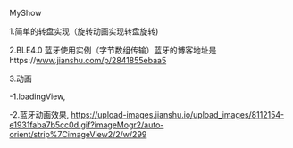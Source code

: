 MyShow

1.简单的转盘实现（旋转动画实现转盘旋转)

2.BLE4.0 蓝牙使用实例（字节数组传输）蓝牙的博客地址是https://www.jianshu.com/p/2841855ebaa5

3.动画

-1.loadingView,

-2.蓝牙动画效果,
https://upload-images.jianshu.io/upload_images/8112154-e1931faba7b5cc0d.gif?imageMogr2/auto-orient/strip%7CimageView2/2/w/299

